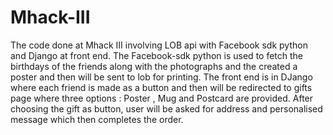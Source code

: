 Mhack-III
=========

The code done at Mhack III involving LOB api with Facebook sdk python and Django at front end. The Facebook-sdk python is 
used to fetch the birthdays of the friends along with the photographs and the created a poster and then will be sent to lob 
for printing. The front end is in DJango where each friend is made as a button and then will be redirected to gifts page
where three options : Poster , Mug and Postcard are provided. After choosing the gift as button, user will be asked for 
address and personalised message which then completes the order. 
